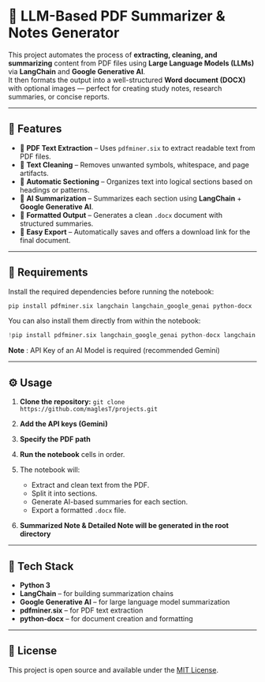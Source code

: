 # 📄 LLM-Based PDF Summarizer & Notes Generator

This project automates the process of **extracting, cleaning, and summarizing** content from PDF files using **Large Language Models (LLMs)** via **LangChain** and **Google Generative AI**.  
It then formats the output into a well-structured **Word document (DOCX)** with optional images — perfect for creating study notes, research summaries, or concise reports.

---

## 🚀 Features

- 📘 **PDF Text Extraction** – Uses `pdfminer.six` to extract readable text from PDF files.  
- 🧹 **Text Cleaning** – Removes unwanted symbols, whitespace, and page artifacts.  
- 🧩 **Automatic Sectioning** – Organizes text into logical sections based on headings or patterns.  
- 🧠 **AI Summarization** – Summarizes each section using **LangChain** + **Google Generative AI**.  
- 📝 **Formatted Output** – Generates a clean `.docx` document with structured summaries.  
- 💾 **Easy Export** – Automatically saves and offers a download link for the final document.

---

## 🧰 Requirements

Install the required dependencies before running the notebook:

```bash
pip install pdfminer.six langchain langchain_google_genai python-docx
````

You can also install them directly from within the notebook:

```python
!pip install pdfminer.six langchain_google_genai python-docx langchain
```
**Note** : API Key  of an AI Model is required (recommended Gemini)

---

## ⚙️ Usage

1. **Clone the repository:** `git clone https://github.com/maglesT/projects.git`
2. **Add the API keys (Gemini)**
3. **Specify the PDF path**
3. **Run the notebook** cells in order.
4. The notebook will:

   * Extract and clean text from the PDF.
   * Split it into sections.
   * Generate AI-based summaries for each section.
   * Export a formatted `.docx` file.
5. **Summarized Note & Detailed Note  will be generated in the root directory**

---

## 🧠 Tech Stack

* **Python 3**
* **LangChain** – for building summarization chains
* **Google Generative AI** – for large language model summarization
* **pdfminer.six** – for PDF text extraction
* **python-docx** – for document creation and formatting

---

## 🧾 License

This project is open source and available under the [MIT License](LICENSE).


